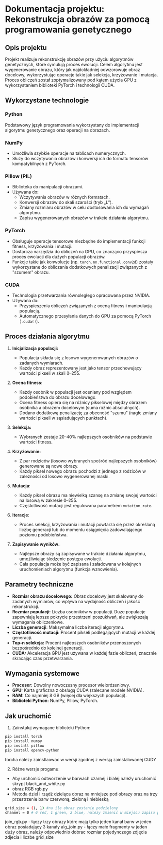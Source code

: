 # Dokumentacja projektu: Rekonstrukcja obrazów za pomocą programowania genetycznego

## Opis projektu

Projekt realizuje rekonstrukcję obrazów przy użyciu algorytmów genetycznych, które symulują proces ewolucji. Celem algorytmu jest wygenerowanie obrazu, który jak najdokładniej odwzorowuje obraz docelowy, wykorzystując operacje takie jak selekcja, krzyżowanie i mutacja. Proces obliczeń został zoptymalizowany pod kątem użycia GPU z wykorzystaniem biblioteki PyTorch i technologii CUDA.

## Wykorzystane technologie

### **Python**
Podstawowy język programowania wykorzystany do implementacji algorytmu genetycznego oraz operacji na obrazach.

### **NumPy**
- Umożliwia szybkie operacje na tablicach numerycznych.
- Służy do wczytywania obrazów i konwersji ich do formatu tensorów kompatybilnych z PyTorch.

### **Pillow (PIL)**
- Biblioteka do manipulacji obrazami.
- Używana do:
  - Wczytywania obrazów w różnych formatach.
  - Konwersji obrazów do skali szarości (tryb „L”).
  - Zmiany rozmiaru obrazów w celu dostosowania ich do wymagań algorytmu.
  - Zapisu wygenerowanych obrazów w trakcie działania algorytmu.

### **PyTorch**
- Obsługuje operacje tensorowe niezbędne do implementacji funkcji fitness, krzyżowania i mutacji.
- Dostarcza narzędzia do obliczeń na GPU, co znacząco przyspiesza proces ewolucji dla dużych populacji obrazów.
- Funkcje takie jak konwolucje (np. `torch.nn.functional.conv2d`) zostały wykorzystane do obliczania dodatkowych penalizacji związanych z "szumem" obrazu.

### **CUDA**
- Technologia przetwarzania równoległego opracowana przez NVIDIA.
- Używana do:
  - Przyspieszenia obliczeń związanych z oceną fitness i manipulacją populacją.
  - Automatycznego przesyłania danych do GPU za pomocą PyTorch (`.cuda()`).

## Proces działania algorytmu

1. **Inicjalizacja populacji:**
   - Populacja składa się z losowo wygenerowanych obrazów o zadanych wymiarach.
   - Każdy obraz reprezentowany jest jako tensor przechowujący wartości pikseli w skali 0–255.

2. **Ocena fitness:**
   - Każdy osobnik w populacji jest oceniany pod względem podobieństwa do obrazu docelowego.
   - Ocena fitness opiera się na różnicy pikselowej między obrazem osobnika a obrazem docelowym (suma różnic absolutnych).
   - Dodano dodatkową penalizację za obecność "szumu" (nagłe zmiany wartości pikseli w sąsiadujących punktach).

3. **Selekcja:**
   - Wybranych zostaje 20–40% najlepszych osobników na podstawie wartości fitness.

4. **Krzyżowanie:**
   - Z par rodziców (losowo wybranych spośród najlepszych osobników) generowane są nowe obrazy.
   - Każdy piksel nowego obrazu pochodzi z jednego z rodziców w zależności od losowo wygenerowanej maski.

5. **Mutacja:**
   - Każdy piksel obrazu ma niewielką szansę na zmianę swojej wartości na losową w zakresie 0–255.
   - Częstotliwość mutacji jest regulowana parametrem `mutation_rate`.

6. **Iteracje:**
   - Proces selekcji, krzyżowania i mutacji powtarza się przez określoną liczbę generacji lub do momentu osiągnięcia zadowalającego poziomu podobieństwa.

7. **Zapisywanie wyników:**
   - Najlepsze obrazy są zapisywane w trakcie działania algorytmu, umożliwiając śledzenie postępu ewolucji.
   - Cała populacja może być zapisana i załadowana w kolejnych uruchomieniach algorytmu (funkcja wznowienia).

## Parametry techniczne

- **Rozmiar obrazu docelowego:** Obraz docelowy jest skalowany do zadanych wymiarów, co wpływa na wydajność obliczeń i jakość rekonstrukcji.
- **Rozmiar populacji:** Liczba osobników w populacji. Duże populacje zapewniają lepsze pokrycie przestrzeni poszukiwań, ale zwiększają wymagania obliczeniowe.
- **Liczba generacji:** Maksymalna liczba iteracji algorytmu.
- **Częstotliwość mutacji:** Procent pikseli podlegających mutacji w każdej generacji.
- **Top-n selekcja:** Procent najlepszych osobników przenoszonych bezpośrednio do kolejnej generacji.
- **CUDA:** Akceleracja GPU jest używana w każdej fazie obliczeń, znacznie skracając czas przetwarzania.


## Wymagania systemowe

- **Procesor:** Dowolny nowoczesny procesor wielordzeniowy.
- **GPU:** Karta graficzna z obsługą CUDA (zalecane modele NVIDIA).
- **RAM:** Co najmniej 8 GB (więcej dla większych populacji).
- **Biblioteki Python:** NumPy, Pillow, PyTorch.

## Jak uruchomić
 
1) Zainstaluj wymagane biblioteki Python:
```sh
pip install torch
pip install numpy
pip install pillow
pip install opencv-python
```
torcha nalezy zainstlaowac w wersji zgodnej z wersją zainstalowanej CUDY

2) Różne wersje progamu:
 - Aby urchomić odtworzenie w barwach czarnej i białej należy uruchomić skrypt black_and_white.py
 - obraz RGB rgb.py
 - Metoda dziel i rządź dzieląca obraz na mniejsze pod obrazy oraz na trzy przestrzenie barw czerwoną, zieloną i niebieską
```sh
grid_size = (1, 1) #na ile obraz zostanie podzielony 
channel = 0 # 0 red, 1 green, 2 blue, nalezy zmienić w miejscu zapisu pliku i w miejscu zapisu zdjeć docelowych
```
join_rgb.py - łączy trzy obrazy które mają tylko jeden kanał barw w jeden obraz posiadający 3 kanały
alg_join.py - łączy małe fragmenty w jeden duży obraz, należy odpowiednio dobrac rozmiar pojedynczego zdjęcia zdjecia i liczbe grid_size 


